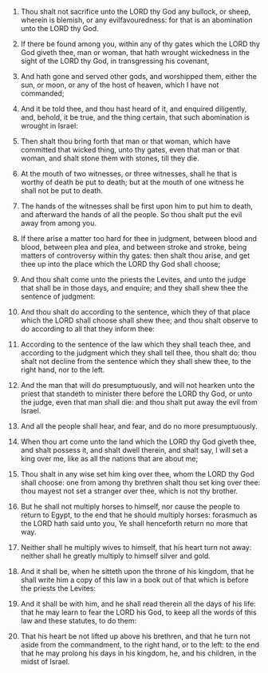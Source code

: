1. Thou shalt not sacrifice unto the LORD thy God any bullock, or
sheep, wherein is blemish, or any evilfavouredness: for that is an
abomination unto the LORD thy God.

2. If there be found among you, within any of thy gates which the
LORD thy God giveth thee, man or woman, that hath wrought wickedness
in the sight of the LORD thy God, in transgressing his covenant,

3. And hath gone and served other gods, and worshipped them, either the
sun, or moon, or any of the host of heaven, which I have not
commanded;

4. And it be told thee, and thou hast heard of it, and
enquired diligently, and, behold, it be true, and the thing certain,
that such abomination is wrought in Israel:

5. Then shalt thou bring
forth that man or that woman, which have committed that wicked thing,
unto thy gates, even that man or that woman, and shalt stone them with
stones, till they die.

6. At the mouth of two witnesses, or three witnesses, shall he that
is worthy of death be put to death; but at the mouth of one witness he
shall not be put to death.

7. The hands of the witnesses shall be first upon him to put him to
death, and afterward the hands of all the people. So thou shalt put
the evil away from among you.

8. If there arise a matter too hard for thee in judgment, between
blood and blood, between plea and plea, and between stroke and stroke,
being matters of controversy within thy gates: then shalt thou arise,
and get thee up into the place which the LORD thy God shall choose;

9. And thou shalt come unto the priests the Levites, and unto the
judge that shall be in those days, and enquire; and they shall shew
thee the sentence of judgment:

10. And thou shalt do according to
the sentence, which they of that place which the LORD shall choose
shall shew thee; and thou shalt observe to do according to all that
they inform thee:

11. According to the sentence of the law which
they shall teach thee, and according to the judgment which they shall
tell thee, thou shalt do: thou shalt not decline from the sentence
which they shall shew thee, to the right hand, nor to the left.

12. And the man that will do presumptuously, and will not hearken
unto the priest that standeth to minister there before the LORD thy
God, or unto the judge, even that man shall die: and thou shalt put
away the evil from Israel.

13. And all the people shall hear, and fear, and do no more
presumptuously.

14. When thou art come unto the land which the LORD thy God giveth
thee, and shalt possess it, and shalt dwell therein, and shalt say, I
will set a king over me, like as all the nations that are about me;

15. Thou shalt in any wise set him king over thee, whom the LORD thy
God shall choose: one from among thy brethren shalt thou set king over
thee: thou mayest not set a stranger over thee, which is not thy
brother.

16. But he shall not multiply horses to himself, nor cause the
people to return to Egypt, to the end that he should multiply horses:
forasmuch as the LORD hath said unto you, Ye shall henceforth return
no more that way.

17. Neither shall he multiply wives to himself, that his heart turn
not away: neither shall he greatly multiply to himself silver and
gold.

18. And it shall be, when he sitteth upon the throne of his kingdom,
that he shall write him a copy of this law in a book out of that which
is before the priests the Levites:

19. And it shall be with him, and
he shall read therein all the days of his life: that he may learn to
fear the LORD his God, to keep all the words of this law and these
statutes, to do them:

20. That his heart be not lifted up above his
brethren, and that he turn not aside from the commandment, to the
right hand, or to the left: to the end that he may prolong his days in
his kingdom, he, and his children, in the midst of Israel.